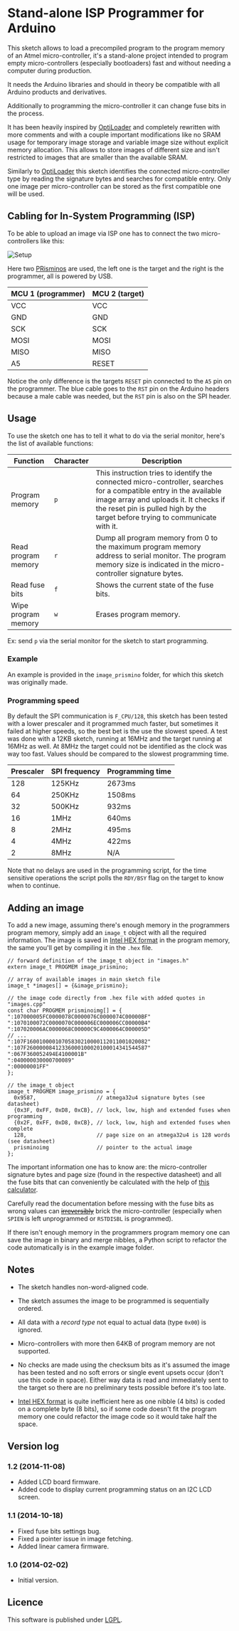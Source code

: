 # Stand-alone ISP Programmer for Arduino

This sketch allows to load a precompiled program to the program memory of an Atmel micro-controller, it's a stand-alone project intended to program empty micro-controllers (especially bootloaders) fast and without needing a computer during production.

It needs the Arduino libraries and should in theory be compatible with all Arduino products and derivatives.

Additionally to programming the micro-controller it can change fuse bits in the process.

It has been heavily inspired by [OptiLoader][optiloader] and completely rewritten with more comments and with a couple important modifications like no SRAM usage for temporary image storage and variable image size without explicit memory allocation. This allows to store images of different size and isn't restricted to images that are smaller than the available SRAM.

Similarly to [OptiLoader][optiloader] this sketch identifies the connected micro-controller type by reading the signature bytes and searches for compatible entry. Only one image per micro-controller can be stored as the first compatible one will be used.

## Cabling for In-System Programming (ISP)

To be able to upload an image via ISP one has to connect the two micro-controllers like this:

![Setup](setup.jpg)

Here two [PRisminos][prismino] are used, the left one is the target and the right is the programmer, all is powered by USB.

| MCU 1 (programmer) | MCU 2 (target)
| ------------------ | --------------
| VCC                | VCC
| GND                | GND
| SCK                | SCK
| MOSI               | MOSI
| MISO               | MISO
| A5                 | RESET

Notice the only difference is the targets `RESET` pin connected to the `A5` pin on the programmer. The blue cable goes to the `RST` pin on the Arduino headers because a male cable was needed, but the `RST` pin is also on the SPI header.

## Usage

To use the sketch one has to tell it what to do via the serial monitor, here's the list of available functions:

| Function            | Character | Description
| ------------------- | --------- | -----------
| Program memory      | `p`       | This instruction tries to identify the connected micro-controller, searches for a compatible entry in the available image array and uploads it. It checks if the reset pin is pulled high by the target before trying to communicate with it. |
| Read program memory | `r`       | Dump all program memory from 0 to the maximum program memory address to serial monitor. The program memory size is indicated in the micro-controller signature bytes. |
| Read fuse bits      | `f`       | Shows the current state of the fuse bits. |
| Wipe program memory | `w`       | Erases program memory. |

Ex: send `p` via the serial monitor for the sketch to start programming.

### Example

An example is provided in the `image_prismino` folder, for which this sketch was originally made.

### Programming speed

By default the SPI communication is `F_CPU/128`, this sketch has been tested with a lower prescaler and it programmed much faster, but sometimes it failed at higher speeds, so the best bet is the use the slowest speed. A test was done with a 12KB sketch, running at 16MHz and the target running at 16MHz as well. At 8MHz the target could not be identified as the clock was way too fast. Values should be compared to the slowest programming time.

| Prescaler | SPI frequency | Programming time
| --------- | ------------- | ----------------
| 128       | 125KHz        | 2673ms
| 64        | 250KHz        | 1508ms
| 32        | 500KHz        | 932ms
| 16        | 1MHz          | 640ms
| 8         | 2MHz          | 495ms
| 4         | 4MHz          | 422ms
| 2         | 8MHz          | N/A

Note that no delays are used in the programming script, for the time sensitive operations the script polls the `RDY/BSY` flag on the target to know when to continue.

## Adding an image

To add a new image, assuming there's enough memory in the programmers program memory, simply add an `image_t` object with all the required information. The image is saved in [Intel HEX format][intelhex] in the program memory, the same you'll get by compiling it in the `.hex` file.

    // forward definition of the image_t object in "images.h"
    extern image_t PROGMEM image_prismino;

    // array of available images in main sketch file
    image_t *images[] = {&image_prismino};

    // the image code directly from .hex file with added quotes in "images.cpp"
    const char PROGMEM prisminoimg[] = {
    ":107000005FC0000078C0000076C0000074C00000BF"
    ":1070100072C0000070C000006EC000006CC00000B4"
    ":107020006AC0000068C00000C9C4000064C000005D"
    // ...
    ":107F16001000010705830210000112011001020082"
    ":107F26000008412336000100020100014341544587"
    ":067F360052494E4100001B"
    ":040000030000700089"
    ":00000001FF"
    };

    // the image_t object
    image_t PROGMEM image_prismino = {
      0x9587,                   // atmega32u4 signature bytes (see datasheet)
      {0x3F, 0xFF, 0xD8, 0xCB}, // lock, low, high and extended fuses when programming
      {0x2F, 0xFF, 0xD8, 0xCB}, // lock, low, high and extended fuses when complete
      128,                      // page size on an atmega32u4 is 128 words (see datasheet)
      prisminoimg               // pointer to the actual image
    };

The important information one has to know are: the micro-controller signature bytes and page size (found in the respective datasheet) and all the fuse bits that can conveniently be calculated with the help of [this calculator][fusecalc].

Carefully read the documentation before messing with the fuse bits as wrong values can [~~irreversibly~~](https://www.google.ch/search?q=reset+avr+fuses) brick the micro-controller (especially when `SPIEN` is left unprogrammed or `RSTDISBL` is programmed).

If there isn't enough memory in the programmers program memory one can save the image in binary and merge nibbles, a Python script to refactor the code automatically is in the example image folder.

## Notes

* The sketch handles non-word-aligned code.

* The sketch assumes the image to be programmed is sequentially ordered.

* All data with a _record type_ not equal to actual data (type `0x00`) is ignored.

* Micro-controllers with more then 64KB of program memory are not supported.

* No checks are made using the checksum bits as it's assumed the image has been tested and no soft errors or single event upsets occur (don't use this code in space). Either way data is read and immediately sent to the target so there are no preliminary tests possible before it's too late.

* [Intel HEX format][intelhex] is quite inefficient here as one nibble (4 bits) is coded on a complete byte (8 bits), so if some code doesn't fit the program memory one could refactor the image code so it would take half the space.

[optiloader]: https://github.com/WestfW/OptiLoader "OptiLoader"
[avrisp]: http://www.atmel.ch/Images/doc0943.pdf "AVR910: In-System Programming"
[atmega32u4]: http://www.atmel.ch/Images/doc7766.pdf "ATmega16U4/32U4 datasheet"
[intelhex]: http://en.wikipedia.org/wiki/Intel_HEX "Intel HEX format"
[fusecalc]: http://www.engbedded.com/fusecalc "Engbedded Atmel AVR Fuse Calculator"
[prismino]: https://github.com/Robopoly/PRismino "PRismino"

## Version log

### 1.2 (2014-11-08)

* Added LCD board firmware.
* Added code to display current programming status on an I2C LCD screen.

### 1.1 (2014-10-18)

* Fixed fuse bits settings bug.
* Fixed a pointer issue in image fetching.
* Added linear camera firmware.

### 1.0 (2014-02-02)

* Initial version.

## Licence

This software is published under [LGPL](http://www.gnu.org/licenses/lgpl.html).
